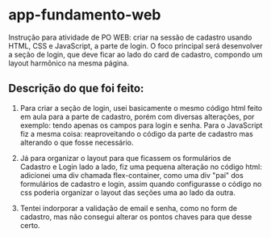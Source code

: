 # app-fundamento-web
Instrução para atividade de PO WEB: criar na sessão de cadastro usando HTML, CSS e JavaScript, a parte de login. O foco principal será desenvolver a seção de login, que deve ficar ao lado do card de cadastro, compondo um layout harmônico na mesma página. 

## Descrição do que foi feito:
1. Para criar a seção de login, usei basicamente o mesmo código html feito em aula para a parte de cadastro, porém com diversas alterações, por exemplo: tendo apenas os campos para login e senha. Para o JavaScript fiz a mesma coisa: reaproveitando o código da parte de cadastro mas alterando o que fosse necessário.

2. Já para organizar o layout para que ficassem os formulários de Cadastro e Login lado a lado, fiz uma pequena alteração no código html: adicionei uma div chamada flex-container, como uma div "pai" dos formulários de cadastro e login, assim quando configurasse o código no css poderia organizar o layout das seções uma ao lado da outra.

3. Tentei indorporar a validação de email e senha, como no form de cadastro, mas não consegui alterar os pontos chaves para que desse certo.
